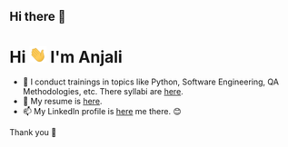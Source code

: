 ## Hi there 👋

# Hi <img src="https://raw.githubusercontent.com/ABSphreak/ABSphreak/master/gifs/Hi.gif" width="30px"> I'm Anjali

- 🌱 I conduct trainings in topics like Python, Software Engineering, QA Methodologies, etc. There syllabi are [here](https://github.com/anjaliyogeshkulkarni/anjaliyogeshkulkarni/Syllabi.md).
- 👯 My resume is [here](https://raw.githubusercontent.com/anjaliyogeshkulkarni/anjaliyogeshkulkarni/main/Resume_Anjali_Kulkarni.pdf).
- 📫 My LinkedIn profile is [here](https://www.linkedin.com/in/anjalikulkarni/) me there. 😊

Thank you 🙏


<!--
**anjaliyogeshkulkarni/anjaliyogeshkulkarni** is a ✨ _special_ ✨ repository because its `README.md` (this file) appears on your GitHub profile.

Here are some ideas to get you started:

- 🔭 I’m currently working on ...
- 🌱 I’m currently learning ...
- 👯 I’m looking to collaborate on ...
- 🤔 I’m looking for help with ...
- 💬 Ask me about ...
- 📫 How to reach me: ...
- 😄 Pronouns: ...
- ⚡ Fun fact: ...
-->

